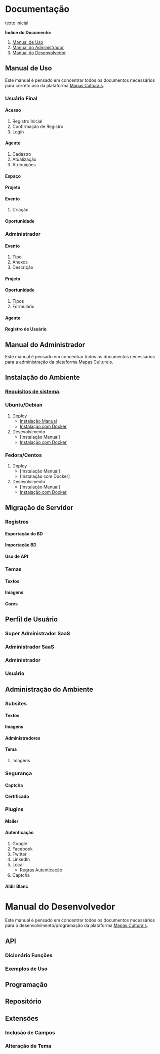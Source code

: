 # Documentação

texto inicial

**Índice do Documento:**
1. [Manual de Uso](https://github.com/edsongs/instal-mapas/blob/master/Base-Volumes.md#manual-de-uso)
2. [Manual do Administrador](https://github.com/edsongs/instal-mapas/blob/master/Base-Volumes.md#manual-do-administrador)
3. [Manual do Desenvolvedor](https://github.com/edsongs/instal-mapas/blob/master/Base-Volumes.md#manual-do-desenvolvedor)

## Manual de Uso
Este manual é pensado em concentrar todos os documentos necessários para correto uso da plataforma [Mapas Culturais](http://github.com/mapasculturais).

### Usuário Final
#### Acesso
1. Registro Inicial
2. Confirmação de Registro
3. Login
#### Agente
1. Cadastro
2. Atualização
3. Atribuições
#### Espaço
#### Projeto
#### Evento
1. Criação
#### Oportunidade
### Administrador
#### Evento
1. Tipo
2. Anexos
3. Descrição
#### Projeto
#### Oportunidade
1. Tipos
2. Formulário
#### Agente
#### Registro de Usuário

## Manual do Administrador
Este manual é pensado em concentrar todos os documentos necessários para a administração da plataforma [Mapas Culturais](http://github.com/mapasculturais).

## Instalação do Ambiente
### [Requisitos de sistema](https://github.com/edsongs/instal-mapas/tree/master/draft/Requisitos%20m%C3%ADnimos).
### Ubuntu/Debian
1. Deploy
	* [Instalação Manual](https://github.com/edsongs/instal-mapas/tree/master/draft/Deploy/Instala%C3%A7%C3%A3o%20Manual%20Ubuntu%2018.04%20e%2020.04)
	* [Instalação com Docker](https://github.com/edsongs/instal-mapas/tree/master/draft/Deploy/Instala%C3%A7%C3%A3o%20Docker%20Ubuntu%2018.04%20e%2020.04)
2. Desevolvimento
	* [Instalação Manual]
	* [Instalação com Docker](https://github.com/edsongs/instal-mapas/blob/master/draft/Desenvolvimento/Docker/Docker-UBUNTU20.md)
### Fedora/Centos
1. Deploy
	* [Instalação Manual]
	* [Instalação com Docker]
2. Desevolvimento
	* [Instalação Manual]
	* [Instalação com Docker](https://github.com/edsongs/instal-mapas/blob/master/draft/Desenvolvimento/Docker/Docker-FEDORA32.md)
## Migração de Servidor
### Registros
#### Exportação do BD
#### Importação BD
#### Uso de API
### Temas
#### Textos
#### Imagens
#### Cores

## Perfil de Usuário
### Super Administrador SaaS
### Administrador SaaS
### Administrador
### Usuário

## Administração do Ambiente
### Subsites
#### Textos
#### Imagens
#### Administradores
#### Tema
1. Imagens
### Segurança
#### Captcha
#### Certificado
### Plugins
#### Mailer
#### Autenticação
1. Google
2. Facebook
3. Twitter
4. LinkedIn
5. Local
	* Regras Autenticação
6. Captcha
#### Aldir Blanc

# Manual do Desenvolvedor
Este manual é pensado em concentrar todos os documentos necessários para o desenvolvimento/programação da plataforma [Mapas Culturais](http://github.com/mapasculturais).
## API
### Dicionário Funções 
### Exemplos de Uso
## Programação
## Repositório
## Extensões
### Inclusão de Campos
### Alteração de Tema
